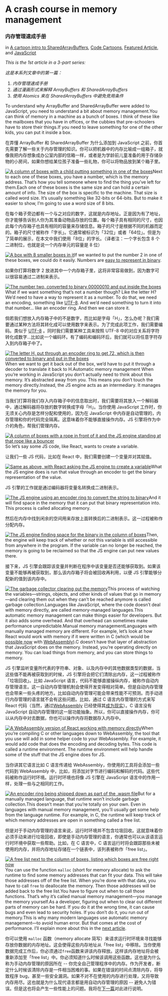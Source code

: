 # A crash course in memory management

### 内存管理速成手册

in [A cartoon intro to SharedArrayBuffers](https://hacks.mozilla.org/category/code-cartoons/a-cartoon-intro-to-sharedarraybuffers/), [Code Cartoons](https://hacks.mozilla.org/category/code-cartoons/), [Featured Article](https://hacks.mozilla.org/category/featured/), and [JavaScript](https://hacks.mozilla.org/category/javascript/) 

*This is the 1st article in a 3-part series:*

*这是本系列文章中的第一篇：*

1. *内存管理速成手册*
2. *通过漫画形式来解释 ArrayBuffers 和 SharedArrayBuffers*
3. *使用 Atomics 来在 SharedArrayBuffers 中避免竞用条件*

To understand why ArrayBuffer and SharedArrayBuffer were added to JavaScript, you need to understand a bit about memory management.You can think of memory in a machine as a bunch of boxes. I think of these like the mailboxes that you have in offices, or the cubbies that pre-schoolers have to store their things.If you need to leave something for one of the other kids, you can put it inside a box.

在弄懂 ArrayBuffer 和 SharedArrayBuffer 为什么添加到 JavaScript 之前，你首先需要了解一些关于内存管理的知识。你可以把机器中的内存比喻成一组箱子，就像我把内存想象成办公室内部的信箱一样，或者是为学龄前儿童准备的用于存储杂物的小房间，如果你想给某位孩子准备一些礼物，你可以将物品放到某个箱子里。

[![A column of boxes with a child putting something in one of the boxes](https://2r4s9p1yi1fa2jd7j43zph8r-wpengine.netdna-ssl.com/files/2017/06/01_01-500x353.png)](https://2r4s9p1yi1fa2jd7j43zph8r-wpengine.netdna-ssl.com/files/2017/06/01_01.png)Next to each one of these boxes, you have a number, which is the memory address. That’s how you tell someone where to find the thing you’ve left for them.Each one of these boxes is the same size and can hold a certain amount of info. The size of the box is specific to the machine. That size is called word size. It’s usually something like 32-bits or 64-bits. But to make it easier to show, I’m going to use a word size of 8 bits.

在每个箱子旁边都有一个与之对应的数字，这就是内存地址。正是因为有了地址，你才能够告诉别人你为其准备动物品存放的位置。每个箱子具有相同的尺寸，也因此每个内存箱子也具有相同的容量来存储信息。箱子的尺寸是根据不同的机器而定的。箱子的尺寸被称作「字长」。它通常被标识为「32位」或者「64位」。但是为了简单的展示，在本文中我们使用「8位」的字长。（译者注：一个字长包含 8 个二进制位，也就是说一个内存单元的容量是 8 位）

[![A box with 8 smaller boxes in it](https://2r4s9p1yi1fa2jd7j43zph8r-wpengine.netdna-ssl.com/files/2017/06/01_02-500x121.png)](https://2r4s9p1yi1fa2jd7j43zph8r-wpengine.netdna-ssl.com/files/2017/06/01_02.png)If we wanted to put the number 2 in one of these boxes, we could do it easily. Numbers are [easy to represent in binary](https://www.khanacademy.org/math/algebra-home/alg-intro-to-algebra/algebra-alternate-number-bases/v/decimal-to-binary).

如果你打算将数字 2 放进其中一个内存箱子里，这将非常容易做到，因为数字可以很容易通过二进制来表示。

[![The number two, converted to binary 00000010 and put inside the boxes](https://2r4s9p1yi1fa2jd7j43zph8r-wpengine.netdna-ssl.com/files/2017/06/01_03-500x229.png)](https://2r4s9p1yi1fa2jd7j43zph8r-wpengine.netdna-ssl.com/files/2017/06/01_03.png)What if we want something that’s not a number though? Like the letter H?We’d need to have a way to represent it as a number. To do that, we need an encoding, something like [UTF-8](https://en.wikipedia.org/wiki/UTF-8). And we’d need something to turn it into that number… like an encoder ring. And then we can store it.

倘若我们想放入内存箱子中的不是数字，而比如是字母「H」，怎么办呢？我们需要通过某种方法将其转化成可以使用数字来表示。为了完成此项工作，我们需要编码。类似于  [UTF-8](https://en.wikipedia.org/wiki/UTF-8) 。同时我们需要某种工具来按照 UTF-8 中的对应关系将字符转化成数字...比如说一个编码环。有了编码和编码环后，我们就可以将任意字符存入到内存箱子中了。

[![The letter H, put through an encoder ring to get 72, which is then converted to binary and put in the boxes](https://2r4s9p1yi1fa2jd7j43zph8r-wpengine.netdna-ssl.com/files/2017/06/01_04-500x277.png)](https://2r4s9p1yi1fa2jd7j43zph8r-wpengine.netdna-ssl.com/files/2017/06/01_04.png)When we want to get it back out of the box, we’d have to put it through a decoder to translate it back to H.Automatic memory management When you’re working in JavaScript you don’t actually need to think about this memory. It’s abstracted away from you. This means you don’t touch the memory directly.Instead, the JS engine acts as an intermediary. It manages the memory for you.

当我们打算将我们存入内存箱子中的信息取出时，我们需要将其放入一个解码器中，通过解码器将存放的数字转换成字母「H」。当你使用 JavaScript 工作时，你无须关心内存是怎样分配和使用的，因为在 JavaScript 中内存是自动管理的，内存管理和你的代码完全隔离。这意味着你不能够直接操作内存。JS 引擎将作为中介的角色，帮我们管理内存。

[![A column of boxes with a rope in front of it and the JS engine standing at that rope like a bouncer](https://2r4s9p1yi1fa2jd7j43zph8r-wpengine.netdna-ssl.com/files/2017/06/01_05-500x371.png)](https://2r4s9p1yi1fa2jd7j43zph8r-wpengine.netdna-ssl.com/files/2017/06/01_05.png)So let’s say some JS code, like React, wants to create a variable.

让我们一些 JS 代码，比如在 React 中，我们需要创建一个变量并对其赋值。

[![Same as above, with React asking the JS engine to create a variable](https://2r4s9p1yi1fa2jd7j43zph8r-wpengine.netdna-ssl.com/files/2017/06/01_06-500x373.png)](https://2r4s9p1yi1fa2jd7j43zph8r-wpengine.netdna-ssl.com/files/2017/06/01_06.png)What the JS engine does is run that value through an encoder to get the binary representation of the value.

JS 引擎的工作就是通过编码器将变量名转换成二进制表示。

[![The JS engine using an encoder ring to convert the string to binary](https://2r4s9p1yi1fa2jd7j43zph8r-wpengine.netdna-ssl.com/files/2017/06/01_07-500x370.png)](https://2r4s9p1yi1fa2jd7j43zph8r-wpengine.netdna-ssl.com/files/2017/06/01_07.png)And it will find space in the memory that it can put that binary representation into. This process is called allocating memory.

然后在内存中找到闲余的空间用来存放上面转换后的二进制表示。这一过程被称作分配内存。

[![The JS engine finding space for the binary in the column of boxes](https://2r4s9p1yi1fa2jd7j43zph8r-wpengine.netdna-ssl.com/files/2017/06/01_08-500x367.png)](https://2r4s9p1yi1fa2jd7j43zph8r-wpengine.netdna-ssl.com/files/2017/06/01_08.png)Then, the engine will keep track of whether or not this variable is still accessible from anywhere in the program. If the variable can no longer be reached, the memory is going to be reclaimed so that the JS engine can put new values there.

接下来，JS 引擎会跟踪该变量并判断在程序中该变量是否还能够获取到。如果该变量不能够再被获取到，那么该内存箱子将会被回收再利用，以便 JS 引擎能够分配新的值到该内存中。

[![The garbage collector clearing out the memory](https://2r4s9p1yi1fa2jd7j43zph8r-wpengine.netdna-ssl.com/files/2017/06/01_09-500x379.png)](https://2r4s9p1yi1fa2jd7j43zph8r-wpengine.netdna-ssl.com/files/2017/06/01_09.png)This process of watching the variables—strings, objects, and other kinds of values that go in memory—and clearing them out when they can’t be reached anymore is called garbage collection.Languages like JavaScript, where the code doesn’t deal with memory directly, are called memory-managed languages.This automatic memory management can make things easier for developers. But it also adds some overhead. And that overhead can sometimes make performance unpredictable.Manual memory managementLanguages with manually managed memory are different. For example, let’s look at how React would work with memory if it were written in C (which would be [possible now](https://www.youtube.com/watch?v=3GHJ4cbxsVQ) with [WebAssembly](https://hacks.mozilla.org/2017/02/a-cartoon-intro-to-webassembly/)).C doesn’t have that layer of abstraction that JavaScript does on the memory. Instead, you’re operating directly on memory. You can load things from memory, and you can store things to memory.

JS 引擎监听变量所代表的字符串、对象、以及内存中的其他数据类型的数据，当这些值不能再被获取到的时候，JS 引擎将会把它们清除出内存，这一过程被称作「垃圾回收」。比如 JavaScript 语言，代码不能够直接操纵内存，被称作自动内存管理语言。这一自动内存管理机制会使得开发变得相对简单。但是自动内存管理也会带来一些头疼的地方。比如自动内存管理可能会带来性能不可预测。而手动进行内存管理的语言就不会有这些问题。比如，通过 C 语言内存管理的方式来写 React 代码（当然，通过[WebAssembly](https://hacks.mozilla.org/2017/02/a-cartoon-intro-to-webassembly/) 已经使得其[成为现实](https://www.youtube.com/watch?v=3GHJ4cbxsVQ)）。C 语言没有 JavaScript 自动内存管理的这一层功能抽象。所以，你可以直接操作内存，你可以从内存中对去数据，你也可以操作内存将数据存入内存中。

[![A WebAssembly version of React working with memory directly](https://2r4s9p1yi1fa2jd7j43zph8r-wpengine.netdna-ssl.com/files/2017/06/01_10-500x360.png)](https://2r4s9p1yi1fa2jd7j43zph8r-wpengine.netdna-ssl.com/files/2017/06/01_10.png)When you’re compiling C or other languages down to WebAssembly, the tool that you use will add in some helper code to your WebAssembly. For example, it would add code that does the encoding and decoding bytes. This code is called a runtime environment. The runtime environment will help handle some of the stuff that the JS engine does for JS.

当你讲其它语言比如 C 语言传递给 WebAssembly，你使用的工具将会添加一些代码到 WebAssembly 中，比如，将添加对字节进行编码和解码的代码。这些代码被称作运行时环境。运行时环境也将像 JS 引擎在 JavaScript 语言中的作用一样，处理一些与之相同的工作。

[![An encoder ring being shipped down as part of the .wasm file](https://2r4s9p1yi1fa2jd7j43zph8r-wpengine.netdna-ssl.com/files/2017/06/01_11-500x361.png)](https://2r4s9p1yi1fa2jd7j43zph8r-wpengine.netdna-ssl.com/files/2017/06/01_11.png)But for a manually managed language, that runtime won’t include garbage collection.This doesn’t mean that you’re totally on your own. Even in languages with manual memory management, you’ll usually get some help from the language runtime. For example, in C, the runtime will keep track of which memory addresses are open in something called a free list.

但是对于手动内存管理的语言来说，运行时环境并不包含垃圾回收。这就意味着你必须手动来进行垃圾回收，即使是手动内存管理的语言，你通常也可以从该语言运行时环境中获取一些帮助。比如，在 C 语言中，C 语言运行时将会跟踪那些未被使用的内存，并将内存地址存储在一个链表中，该列表被称作「free list」。

[![A free list next to the column of boxes, listing which boxes are free right now](https://2r4s9p1yi1fa2jd7j43zph8r-wpengine.netdna-ssl.com/files/2017/06/01_12-500x360.png)](https://2r4s9p1yi1fa2jd7j43zph8r-wpengine.netdna-ssl.com/files/2017/06/01_12.png)You can use the function `malloc` (short for memory allocate) to ask the runtime to find some memory addresses that can fit your data. This will take those addresses off of the free list. When you’re done with that data, you have to call `free` to deallocate the memory. Then those addresses will be added back to the free list.You have to figure out when to call those functions. That’s why it’s called manual memory management—you manage the memory yourself.As a developer, figuring out when to clear out different parts of memory can be hard. If you do it at the wrong time, it can cause bugs and even lead to security holes. If you don’t do it, you run out of memory.This is why many modern languages use automatic memory management—to avoid human error. But that comes at the cost of performance. I’ll explain more about this in the [next article](https://hacks.mozilla.org/2017/06/a-cartoon-intro-to-arraybuffers-and-sharedarraybuffers/).

你可以使用 `malloc` 函数（memory allocate 简写）来请求运行时环境来寻找能够存放你数据的内存地址。这会使得这些内存地址从「free list」中移除。当你使用数据完成工作后，你必须通过`free`函数来讲该内存释放。这样该内存地址将会被重新添加至「free list」中。你必须知道什么时候该调用这些函数。这也是为什么称为手动内存管理的原因所在 -\- 你完全自己管理程序中的内存。作为开发者，断定什么时候该清除内存是一件相当困难的事。如果在错误的时间点清除内存，将导致程序 bug，甚至一些安全漏洞。如果不对不在使用的内存进行处理，又将导致内存用尽。这也就是为什么现代语言都是用自动内存管理的原因 -\- 避免人为错误。但是这也将会产生一些性能上的问题。我将在[下一篇](https://hacks.mozilla.org/2017/06/a-cartoon-intro-to-arraybuffers-and-sharedarraybuffers/)对此进行说明。

